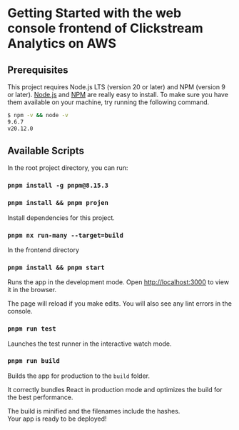 # Getting Started with the web console frontend of Clickstream Analytics on AWS

## Prerequisites

This project requires Node.js LTS (version 20 or later) and NPM (version 9 or later).
[Node.js](http://nodejs.org/) and [NPM](https://npmjs.org/) are really easy to install.
To make sure you have them available on your machine,
try running the following command.

```sh
$ npm -v && node -v
9.6.7
v20.12.0
```

## Available Scripts

In the root project directory, you can run:

### `pnpm install -g pnpm@8.15.3`

### `pnpm install && pnpm projen`

Install dependencies for this project.

### `pnpm nx run-many --target=build `

In the frontend directory

### `pnpm install && pnpm start`

Runs the app in the development mode.
Open [http://localhost:3000](http://localhost:3000) to view it in the browser.

The page will reload if you make edits.
You will also see any lint errors in the console.

### `pnpm run test`

Launches the test runner in the interactive watch mode.

### `pnpm run build`

Builds the app for production to the `build` folder.

It correctly bundles React in production mode and optimizes the build for the best performance.

The build is minified and the filenames include the hashes.\
Your app is ready to be deployed!

